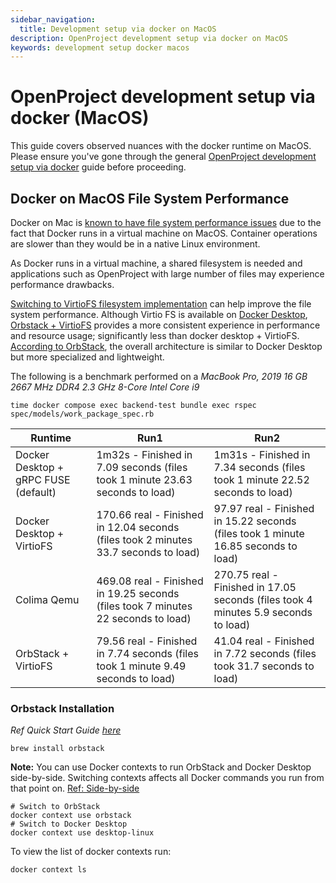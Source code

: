 ```yaml
---
sidebar_navigation:
  title: Development setup via docker on MacOS
description: OpenProject development setup via docker on MacOS
keywords: development setup docker macos
---
```


# OpenProject development setup via docker (MacOS)

This guide covers observed nuances with the docker runtime on MacOS. Please ensure you've gone through the general [OpenProject development setup via docker](../development-environment-docker) guide before proceeding.

## Docker on MacOS File System Performance

Docker on Mac is [known to have file system performance issues](https://github.com/docker/roadmap/issues/7) due to the fact that Docker runs in a virtual machine on MacOS.
Container operations are slower than they would be in a native Linux environment.

As Docker runs in a virtual machine, a shared filesystem is needed and applications such as OpenProject with large number of files may experience performance drawbacks.

[Switching to VirtioFS filesystem implementation](https://www.docker.com/blog/speed-boost-achievement-unlocked-on-docker-desktop-4-6-for-mac/) can help improve the file system performance. Although Virtio FS is available on [Docker Desktop](https://docs.docker.com/desktop/install/mac-install/), [Orbstack + VirtioFS](https://orbstack.dev/) provides a more consistent experience in performance and resource usage; significantly less than docker desktop + VirtioFS. [According to OrbStack](https://docs.orbstack.dev/architecture#docker), the overall architecture is similar to Docker Desktop but more specialized and lightweight.

The following is a benchmark performed on a _MacBook Pro, 2019 16 GB 2667 MHz DDR4 2.3 GHz 8-Core Intel Core i9_

```shell
time docker compose exec backend-test bundle exec rspec spec/models/work_package_spec.rb
```

| Runtime    | Run1 | Run2|
| -------- | ------- |-------|
| Docker Desktop + gRPC FUSE (default)  | 1m32s - Finished in 7.09 seconds (files took 1 minute 23.63 seconds to load)  |  1m31s - Finished in 7.34 seconds (files took 1 minute 22.52 seconds to load)|
| Docker Desktop + VirtioFS  |  170.66 real - Finished in 12.04 seconds (files took 2 minutes 33.7 seconds to load)  | 97.97 real - Finished in 15.22 seconds (files took 1 minute 16.85 seconds to load) |
| Colima Qemu  | 469.08 real - Finished in 19.25 seconds (files took 7 minutes 22 seconds to load)     |  270.75 real - Finished in 17.05 seconds (files took 4 minutes 5.9 seconds to load) |
| OrbStack + VirtioFS  | 79.56 real - Finished in 7.74 seconds (files took 1 minute 9.49 seconds to load)    | 41.04 real - Finished in 7.72 seconds (files took 31.7 seconds to load) |

### Orbstack Installation

_Ref Quick Start Guide [here](https://docs.orbstack.dev/quick-start)_

```shell
brew install orbstack
```

**Note:** You can use Docker contexts to run OrbStack and Docker Desktop side-by-side. Switching contexts affects all Docker commands you run from that point on. [Ref: Side-by-side](https://docs.orbstack.dev/install#reverting)

```shell
# Switch to OrbStack
docker context use orbstack
# Switch to Docker Desktop
docker context use desktop-linux
```

To view the list of docker contexts run:

```shell
docker context ls
```
